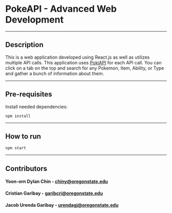 # PokeAPI - Advanced Web Development


---
## Description 

This is a web application developed using React.js as well as utilizes multiple API calls. This application uses [PokiAPI](https://pokeapi.co/) for each API call. You can click on a tab on the top and search for any Pokemon, Item, Ability, or Type and gather a bunch of information about them.

---
## Pre-requisites 


Install needed dependencies:

```
npm install
```

---
## How to run

```
npm start
```

---
## Contributors 

#### Yoon-orn Dylan Chin - chiny@oregonstate.edu
#### Cristian Garibay - garibcri@oregonstate.edu 
#### Jacob Urenda Garibay - urendagj@oregonstate.edu 
